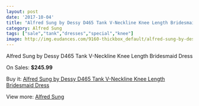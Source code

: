 ```yaml
---
layout: post
date: '2017-10-04'
title: "Alfred Sung by Dessy D465 Tank V-Neckline Knee Length Bridesmaid Dress"
category: Alfred Sung
tags: ["sale","tank","dresses","special","knee"]
image: http://img.eudances.com/9160-thickbox_default/alfred-sung-by-dessy-d465-tank-v-neckline-knee-length-bridesmaid-dress.jpg
---
```

Alfred Sung by Dessy D465 Tank V-Neckline Knee Length Bridesmaid Dress

On Sales: **$245.99**
<a href="https://www.eudances.com/en/alfred-sung/3076-alfred-sung-by-dessy-d465-tank-v-neckline-knee-length-bridesmaid-dress.html"><amp-img layout="responsive" width="600" height="600" src="//img.eudances.com/9160-thickbox_default/alfred-sung-by-dessy-d465-tank-v-neckline-knee-length-bridesmaid-dress.jpg" alt="Alfred Sung by Dessy D465 Tank V-Neckline Knee Length Bridesmaid Dress 0" /></a>
<a href="https://www.eudances.com/en/alfred-sung/3076-alfred-sung-by-dessy-d465-tank-v-neckline-knee-length-bridesmaid-dress.html"><amp-img layout="responsive" width="600" height="600" src="//img.eudances.com/9163-thickbox_default/alfred-sung-by-dessy-d465-tank-v-neckline-knee-length-bridesmaid-dress.jpg" alt="Alfred Sung by Dessy D465 Tank V-Neckline Knee Length Bridesmaid Dress 1" /></a>
<a href="https://www.eudances.com/en/alfred-sung/3076-alfred-sung-by-dessy-d465-tank-v-neckline-knee-length-bridesmaid-dress.html"><amp-img layout="responsive" width="600" height="600" src="//img.eudances.com/9162-thickbox_default/alfred-sung-by-dessy-d465-tank-v-neckline-knee-length-bridesmaid-dress.jpg" alt="Alfred Sung by Dessy D465 Tank V-Neckline Knee Length Bridesmaid Dress 2" /></a>
<a href="https://www.eudances.com/en/alfred-sung/3076-alfred-sung-by-dessy-d465-tank-v-neckline-knee-length-bridesmaid-dress.html"><amp-img layout="responsive" width="600" height="600" src="//img.eudances.com/9161-thickbox_default/alfred-sung-by-dessy-d465-tank-v-neckline-knee-length-bridesmaid-dress.jpg" alt="Alfred Sung by Dessy D465 Tank V-Neckline Knee Length Bridesmaid Dress 3" /></a>

Buy it: [Alfred Sung by Dessy D465 Tank V-Neckline Knee Length Bridesmaid Dress](https://www.eudances.com/en/alfred-sung/3076-alfred-sung-by-dessy-d465-tank-v-neckline-knee-length-bridesmaid-dress.html "Alfred Sung by Dessy D465 Tank V-Neckline Knee Length Bridesmaid Dress")

View more: [Alfred Sung](https://www.eudances.com/en/52-alfred-sung "Alfred Sung")